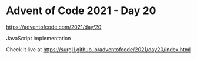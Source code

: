 # Advent of Code 2021 - Day 20

https://adventofcode.com/2021/day/20

JavaScript implementation

Check it live at https://surgi1.github.io/adventofcode/2021/day20/index.html